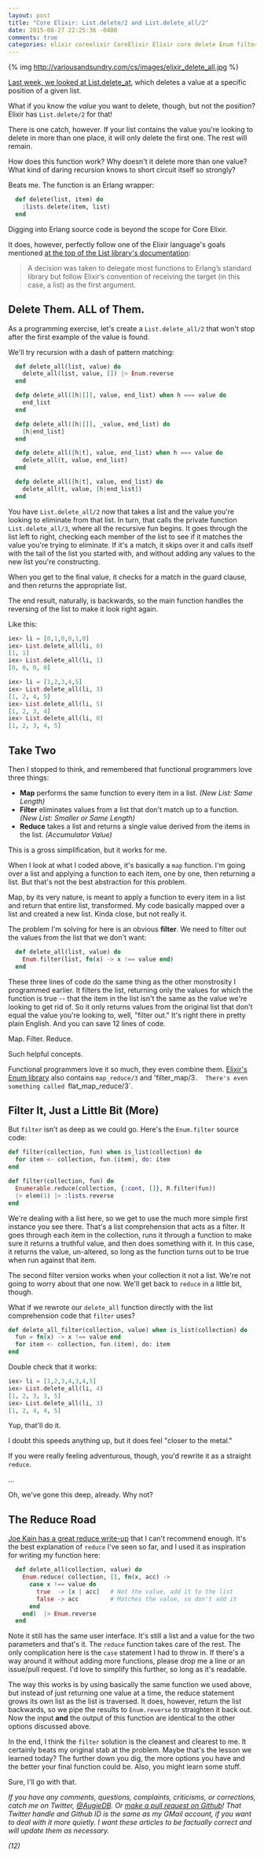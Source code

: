 ```yaml
---
layout: post
title: "Core Elixir: List.delete/2 and List.delete_all/2"
date: 2015-08-27 22:25:36 -0400
comments: true
categories: elixir coreelixir CoreElixir Elixir core delete Enum filter map reduce
---
```


{% img http://variousandsundry.com/cs/images/elixir_delete_all.jpg %}

[Last week, we looked at List.delete_at](http://variousandsundry.com/cs/blog/2015/08/20/core-elixir-list-dot-delete-at-slash-2/), which deletes a value at a specific position of a given list.

What if you know the _value_ you want to delete, though, but not the position?  Elixir has `List.delete/2` for that!

There is one catch, however.  If your list contains the value you're looking to delete in more than one place, it will only delete the first one. The rest will remain.

How does this function work?  Why doesn't it delete more than one value?  What kind of daring recursion knows to short circuit itself so strongly?  

Beats me. The function is an Erlang wrapper:

```elixir
  def delete(list, item) do
    :lists.delete(item, list)
  end
```

Digging into Erlang source code is beyond the scope for Core Elixir.

It does, however, perfectly follow one of the Elixir language's goals mentioned [at the top of the List library's documentation](http://elixir-lang.org/docs/v1.0/elixir/List.html):

 > A decision was taken to delegate most functions to Erlang’s standard library but follow Elixir’s convention of receiving the target (in this case, a list) as the first argument.


## Delete Them.  ALL of Them.

As a programming exercise, let's create a `List.delete_all/2` that won't stop after the first example of the value is found.

We'll try recursion with a dash of pattern matching:

```elixir
  def delete_all(list, value) do
    delete_all(list, value, []) |> Enum.reverse
  end

  defp delete_all([h|[]], value, end_list) when h === value do
    end_list
  end

  defp delete_all([h|[]], _value, end_list) do
    [h|end_list]
  end

  defp delete_all([h|t], value, end_list) when h === value do
    delete_all(t, value, end_list)
  end

  defp delete_all([h|t], value, end_list) do
    delete_all(t, value, [h|end_list])
  end
```

You have `List.delete_all/2` now that takes a list and the value you're looking to eliminate from that list. In turn, that calls the private function `List.delete_all/3`, where all the recursive fun begins. It goes through the list left to right, checking each member of the list to see if it matches the value you're trying to eliminate.  If it's a match, it skips over it and calls itself with the tail of the list you started with, and without adding any values to the new list you're constructing.

When you get to the final value, it checks for a match in the guard clause, and then returns the appropriate list.

The end result, naturally, is backwards, so the main function handles the reversing of the list to make it look right again.

Like this:

```elixir
iex> li = [0,1,0,0,1,0]
iex> List.delete_all(li, 0)
[1, 1]
iex> List.delete_all(li, 1)
[0, 0, 0, 0]

iex> li = [1,2,3,4,5]
iex> List.delete_all(li, 3)
[1, 2, 4, 5]
iex> List.delete_all(li, 5)
[1, 2, 3, 4]
iex> List.delete_all(li, 0)
[1, 2, 3, 4, 5]
```


## Take Two

Then I stopped to think, and remembered that functional programmers love three things:

 * __Map__ performs the same function to every item in a list. _(New List: Same Length)_
 * __Filter__ eliminates values from a list that don't match up to a function. _(New List: Smaller or Same Length)_
 * __Reduce__ takes a list and returns a single value derived from the items in the list.  _(Accumulator Value)_

This is a gross simplification, but it works for me.

When I look at what I coded above, it's basically a `map` function.  I'm going over a list and applying a function to each item, one by one, then returning a list.  But that's not the best abstraction for this problem.  

Map, by its very nature, is meant to apply a function to every item in a list and return that entire list, transformed.  My code basically mapped over a list and created a new list.  Kinda close, but not really it.

The problem I'm solving for here is an obvious __filter__.  We need to filter out the values from the list that we don't want:

```elixir 
  def delete_all(list, value) do
    Enum.filter(list, fn(x) -> x !== value end)
  end
```

These three lines of code do the same thing as the other monstrosity I programmed earlier.  It filters the list, returning only the values for which the function is true -- that the item in the list isn't the same as the value we're looking to get rid of.  So it only returns values from the original list that don't equal the value you're looking to, well, "filter out." It's right there in pretty plain English.  And you can save 12 lines of code.

Map. Filter. Reduce.

Such helpful concepts.

Functional programmers love it so much, they even combine them.  [Elixir's Enum library](http://elixir-lang.org/docs/v1.0/elixir/Enum.html#flat_map/2) also contains `map_reduce/3` and 'filter_map/3`.  There's even something called `flat_map_reduce/3`.

## Filter It, Just a Little Bit (More)

But `filter` isn't as deep as we could go. Here's the `Enum.filter` source code:

```elixir
def filter(collection, fun) when is_list(collection) do
  for item <- collection, fun.(item), do: item
end

def filter(collection, fun) do
  Enumerable.reduce(collection, {:cont, []}, R.filter(fun))
  |> elem(1) |> :lists.reverse
end
```

We're dealing with a list here, so we get to use the much more simple first instance you see there.  That's a list comprehension that acts as a filter.  It goes through each item in the collection, runs it through a function to make sure it returns a truthful value, and then does something with it. In this case, it returns the value, un-altered, so long as the function turns out to be true when run against that item.

The second filter version works when your collection it not a list.  We're not going to worry about that one now.  We'll get back to `reduce` in a little bit, though.

What if we rewrote our `delete_all` function directly with the list comprehension code that `filter` uses?

```elixir
def delete_all_filter(collection, value) when is_list(collection) do
  fun = fn(x) -> x !== value end
  for item <- collection, fun.(item), do: item
end
```

Double check that it works:

```elixir
iex> li = [1,2,3,4,3,4,5]
iex> List.delete_all(li, 4)
[1, 2, 3, 3, 5]
iex> List.delete_all(li, 3)
[1, 2, 4, 4, 5]
```

Yup, that'll do it.

I doubt this speeds anything up, but it does feel "closer to the metal."

If you were really feeling adventurous, though, you'd rewrite it as a straight `reduce`. 

...

Oh, we've gone this deep, already. Why not?  


## The Reduce Road

[Joe Kain has a great reduce write-up](http://learningelixir.joekain.com/reduce-patterns-in-elixir/) that I can't recommend enough. It's the best explanation of `reduce` I've seen so far, and I used it as inspiration for writing my function here:

```elixir
  def delete_all(collection, value) do
    Enum.reduce( collection, [], fn(x, acc) ->
      case x !== value do
        true  -> [x | acc]   # Not the value, add it to the list
        false -> acc         # Matches the value, so don't add it
      end
    end)  |> Enum.reverse
  end
```

Note it still has the same user interface.  It's still a list and a value for the two parameters and that's it. The `reduce` function takes care of the rest.  The only complication here is the `case` statement I had to throw in. If there's a way around it without adding more functions, please drop me a line or an issue/pull request. I'd love to simplify this further, so long as it's readable.

The way this works is by using basically the same function we used above, but instead of just returning one value at a time, the reduce statement grows its own list as the list is traversed.  It does, however, return the list backwards, so we pipe the results to `Enum.reverse` to straighten it back out.  Now the input __and__ the output of this function are identical to the other options discussed above.

In the end, I think the `filter` solution is the cleanest and clearest to me. It certainly beats my original stab at the problem.  Maybe that's the lesson we learned today?  The further down you dig, the more options you have and the better your final function could be. Also, you might learn some stuff.

Sure, I'll go with that.

_If you have any comments, questions, complaints, criticisms, or corrections, catch me on Twitter, [@AugieDB](https://twitter.com/augiedb). Or [make a pull request on Github](https://github.com/augiedb/VariousAndSundryCS)!  That Twitter handle and Github ID is the same as my GMail account, if you want to deal with it more quietly. I want these articles to be factually correct and will update them as necessary._

_(12)_
